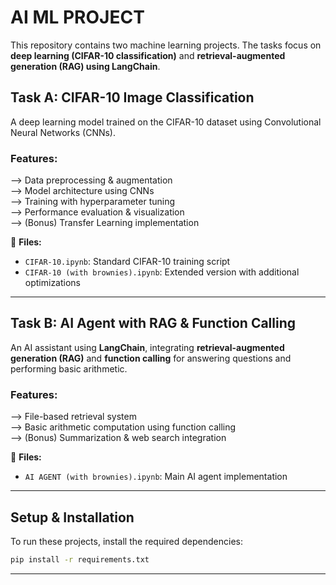 # **AI ML PROJECT** 

This repository contains two machine learning projects. The tasks focus on **deep learning (CIFAR-10 classification)** and **retrieval-augmented generation (RAG) using LangChain**.

## **Task A: CIFAR-10 Image Classification**  
A deep learning model trained on the CIFAR-10 dataset using Convolutional Neural Networks (CNNs).  

### **Features:**  
--> Data preprocessing & augmentation  
--> Model architecture using CNNs  
--> Training with hyperparameter tuning  
--> Performance evaluation & visualization  
--> (Bonus) Transfer Learning implementation  

🔹 **Files:**  
- `CIFAR-10.ipynb`: Standard CIFAR-10 training script  
- `CIFAR-10 (with brownies).ipynb`: Extended version with additional optimizations  

---

## **Task B: AI Agent with RAG & Function Calling**  
An AI assistant using **LangChain**, integrating **retrieval-augmented generation (RAG)** and **function calling** for answering questions and performing basic arithmetic.  

### **Features:**  
--> File-based retrieval system  
--> Basic arithmetic computation using function calling  
--> (Bonus) Summarization & web search integration  

🔹 **Files:**  
- `AI AGENT (with brownies).ipynb`: Main AI agent implementation  

---

## **Setup & Installation**  
To run these projects, install the required dependencies:  
```bash
pip install -r requirements.txt
```

---
